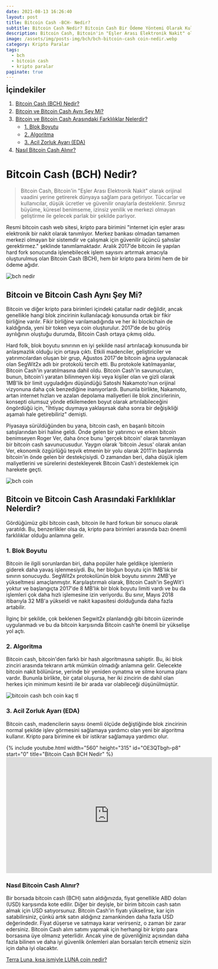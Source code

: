 ```yaml
---
date: 2021-08-13 16:26:40
layout: post
title: Bitcoin Cash -BCH- Nedir?
subtitle: Bitcoin Cash Nedir? Bitcoin Cash Bir Ödeme Yöntemi Olarak Kullanılabilir Mi?
description: Bitcoin Cash, Bitcoin'in "Eşler Arası Elektronik Nakit" olarak orijinal vaadini yerine getirerek dünyaya sağlam para getiriyor.
image: /assets/img/posts-img/bch/bch-bitcoin-cash coin-nedir.webp
category: Kripto Paralar
tags:
  - bch
  - bitcoin cash
  - kripto paralar
paginate: true
---
```

<b style="text-align:center; font-size: 150%;">İçindekiler</b>
<ol style="margin: 0;">
	<li style="padding: 2px;"><a href="#bch1">Bitcoin Cash (BCH) Nedir?</a></li>
	<li style="padding: 2px;"><a href="#bch2">Bitcoin ve Bitcoin Cash Aynı Şey Mi?</a></li>
	<li style="padding: 2px;"><a href="#bch3">Bitcoin ve Bitcoin Cash Arasındaki Farklılıklar Nelerdir?</a></li>
	<ul style="margin: 0;">
		<li style="padding: 2px;"><a href="#bch4">1. Blok Boyutu</a></li>
		<li style="padding: 2px;"><a href="#bch5">2. Algoritma</a></li>
		<li style="padding: 2px;"><a href="#bch6">3. Acil Zorluk Ayarı (EDA)</a></li>
	</ul>
	<li style="padding: 2px;"><a href="#bch7">Nasıl Bitcoin Cash Alınır?</a></li>
</ol>
<h1 id="bch1">Bitcoin Cash (BCH) Nedir?</h1>
<blockquote cite="https://bitcoincash.org/">Bitcoin Cash, Bitcoin'in "Eşler Arası Elektronik Nakit" olarak orijinal vaadini yerine getirerek dünyaya sağlam para getiriyor. Tüccarlar ve kullanıcılar, düşük ücretler ve güvenilir onaylarla desteklenir. Sınırsız büyüme, küresel benimseme, izinsiz yenilik ve merkezi olmayan geliştirme ile gelecek parlak bir şekilde parlıyor.</blockquote>
<p>Resmi bitcoin cash web sitesi, kripto para birimini "internet için eşler arası elektronik bir nakit olarak tanımlıyor. Merkez bankası olmadan tamamen merkezi olmayan bir sistemdir ve çalışmak için güvenilir üçüncü şahıslar gerektirmez." şeklinde tanımlamaktadır. Aralık 2017’de bitcoin ile yapılan hard fork sonucunda işlenebilecek işlem sayısını artırmak amacıyla oluşturulmuş olan Bitcoin Cash (BCH), hem bir kripto para birimi hem de bir ödeme ağıdır.</p>
<picture>
  <source media="(min-width: 650px" srcset="/assets/img/posts-img/bch/1-bitcoin-cash.webp">
  <img src="/assets/img/posts-img/bch/bch-cash.webp" alt="bch nedir" style="width:auto;">
</picture>
<h2 id="bch2">Bitcoin ve Bitcoin Cash Aynı Şey Mi?</h2>
<p>Bitcoin ve diğer kripto para birimleri içindeki çatallar nadir değildir, ancak genellikle hangi blok zincirinin kullanılacağı konusunda ortak bir fikir birliğine varılır. Fikir birliğine varılamadığında ve her iki blockchain de kaldığında, yeni bir token veya coin oluşturulur. 2017’de de bu görüş ayrılığının oluştuğu durumda, Bitcoin Cash ortaya çıkmış oldu.</p>
<p>Hard folk, blok boyutu sınırının en iyi şekilde nasıl artırılacağı konusunda bir anlaşmazlık olduğu için ortaya çıktı. Etkili madenciler, geliştiriciler ve yatırımcılardan oluşan bir grup, Ağustos 2017'de bitcoin ağına uygulanacak olan SegWit2x adlı bir protokolü tercih etti. Bu protokole katılmayanlar, Bitcoin Cash'in yaratılmasına dahil oldu. Bitcoin Cash'in savunucuları, bunun, bitcoin'i yaratan bilinmeyen kişi veya kişiler olan ve gizli olarak 1MB'lik bir limit uyguladığını düşündüğü Satoshi Nakamoto'nun orijinal vizyonuna daha çok benzediğine inanıyorlardı. Bununla birlikte, Nakamoto, artan internet hızları ve azalan depolama maliyetleri ile blok zincirlerinin, konsepti olumsuz yönde etkilemeden boyut olarak artırılabileceğini öngördüğü için, "İhtiyaç duymaya yaklaşırsak daha sonra bir değişikliği aşamalı hale getirebiliriz" demişti. </p>
<p>Piyasaya sürüldüğünden bu yana, bitcoin cash, en başarılı bitcoin satışlarından biri haline geldi. Önde gelen bir yatırımcı ve erken bitcoin benimseyen Roger Ver, daha önce bunu 'gerçek bitcoin' olarak tanımlayan bir bitcoin cash savunucusudur. Yaygın olarak 'bitcoin Jesus' olarak anılan Ver, ekonomik özgürlüğü teşvik etmenin bir yolu olarak 2011'in başlarında bitcoin'in önde gelen bir destekçisiydi. O zamandan beri, daha düşük işlem maliyetlerini ve sürelerini destekleyerek Bitcoin Cash'i desteklemek için harekete geçti. </p>
<picture>
  <source media="(min-width: 650px" srcset="/assets/img/posts-img/bch/bch-coin.webp">
  <img src="/assets/img/posts-img/bch/bch-al.webp" alt="bch coin" style="width:auto;">
</picture>
<h2 id="bch3">Bitcoin ve Bitcoin Cash Arasındaki Farklılıklar Nelerdir?</h2>
<p>Gördüğümüz gibi bitcoin cash, bitcoin ile hard forkun bir sonucu olarak yaratıldı. Bu, benzerlikler olsa da, kripto para birimleri arasında bazı önemli farklılıklar olduğu anlamına gelir.</p>
<h3 id="bch4">1. Blok Boyutu</h3>
<p>Bitcoin ile ilgili sorunlardan biri, daha popüler hale geldikçe işlemlerin giderek daha yavaş işlenmesiydi. Bu, her bloğun boyutu için 1MB'lık bir sınırın sonucuydu. SegWit2x protokolünün blok boyutu sınırını 2MB'ye yükseltmesi amaçlanmıştır. Karşılaştırmalı olarak, Bitcoin Cash'in SegWit'i yoktur ve başlangıçta 2017'de 8 MB'lık bir blok boyutu limiti vardı ve bu da işlemleri çok daha hızlı işlemesine izin veriyordu. Bu sınır, Mayıs 2018 itibarıyla 32 MB'a yükseldi ve nakit kapasitesi dolduğunda daha fazla artabilir.</p>
<p>İlginç bir şekilde, çok beklenen Segwit2x planlandığı gibi bitcoin üzerinde uygulanmadı ve bu da bitcoin karşısında Bitcoin cash’te önemli bir yükselişe yol açtı.</p>
<h3 id="bch5">2. Algoritma</h3>
<p>Bitcoin cash, bitcoin'den farklı bir hash algoritmasına sahiptir. Bu, iki blok zinciri arasında tekrarın artık mümkün olmadığı anlamına gelir. Gelecekte bitcoin nakit bölünürse, yerinde bir yeniden oynatma ve silme koruma planı vardır. Bununla birlikte, bir çatal oluşursa, her iki zincirin de dahil olan herkes için minimum kesinti ile bir arada var olabileceği düşünülmüştür.</p>
<picture>
  <source media="(min-width: 650px" srcset="/assets/img/posts-img/bch/bitcoin-cash-fiyati.webp">
  <img src="/assets/img/posts-img/bch/bch-ne-kadar.webp" alt="bitcoin cash bch coin kaç tl" style="width:auto;">
</picture>
<h3 id="bch6">3. Acil Zorluk Ayarı (EDA)</h3>
<p>Bitcoin cash, madencilerin sayısı önemli ölçüde değiştiğinde blok zincirinin normal şekilde işlev görmesini sağlamaya yardımcı olan yeni bir algoritma kullanır. Kripto para birimine ek bir istikrar sağlamaya yardımcı olur.</p>
{% include youtube.html width="560" height="315" id="OE3QTbgh-p8" start="0" title="Bitcoin Cash BCH Nedir" %}
<iframe width="560" height="315" src="https://www.youtube.com/embed/OE3QTbgh-p8" title="YouTube video player" frameborder="0" allow="accelerometer; autoplay; clipboard-write; encrypted-media; gyroscope; picture-in-picture" allowfullscreen></iframe>
<h3 id="bch7">Nasıl Bitcoin Cash Alınır?</h3>
<p>Bir borsada bitcoin cash (BCH) satın aldığınızda, fiyat genellikle ABD doları (USD) karşısında kote edilir. Diğer bir deyişle, bir birim bitcoin cash satın almak için USD satıyorsunuz. Bitcoin Cash'in fiyatı yükselirse, kar için satabilirsiniz, çünkü artık satın aldığınız zamankinden daha fazla USD değerindedir. Fiyat düşerse ve satmaya karar verirseniz, o zaman bir zarar edersiniz. Bitcoin Cash alım satımı yapmak için herhangi bir kripto para borsasına üye olmanız yeterlidir. Ancak yine de güvenliğiniz açısından daha fazla bilinen ve daha iyi güvenlik önlemleri alan borsaları tercih etmeniz sizin için daha iyi olacaktır. </p>
<p><a href="https://kripto.istanbul/terra-luna-nedir/" title="Terra Luna LUNA coin nedir?" target="_blank">Terra Luna, kısa ismiyle LUNA coin nedir?</a></p>
